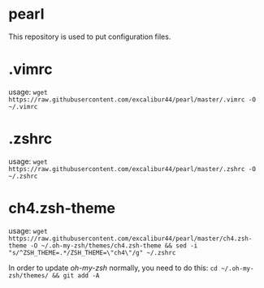 # pearl
This repository is used to put configuration files.

# .vimrc
usage: `wget https://raw.githubusercontent.com/excalibur44/pearl/master/.vimrc -O ~/.vimrc`

# .zshrc
usage: `wget https://raw.githubusercontent.com/excalibur44/pearl/master/.zshrc -O ~/.zshrc`

# ch4.zsh-theme
usage: `wget https://raw.githubusercontent.com/excalibur44/pearl/master/ch4.zsh-theme -O ~/.oh-my-zsh/themes/ch4.zsh-theme && sed -i "s/^ZSH_THEME=.*/ZSH_THEME=\"ch4\"/g" ~/.zshrc`

In order to update *oh-my-zsh* normally, you need to do this: `cd ~/.oh-my-zsh/themes/ && git add -A`
